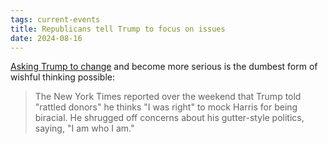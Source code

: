 ```yaml
---
tags: current-events
title: Republicans tell Trump to focus on issues
date: 2024-08-16
---
```


[Asking Trump to change](https://www.salon.com/2024/08/15/tell-to-focus-on-issues-not-crowd-sizes-project-2025-shows-that-will-backfire/) and become more serious is the dumbest form of wishful thinking possible:

> The New York Times reported over the weekend that Trump told "rattled donors" he thinks "I was right" to mock Harris for being biracial. He shrugged off concerns about his gutter-style politics, saying, "I am who I am."